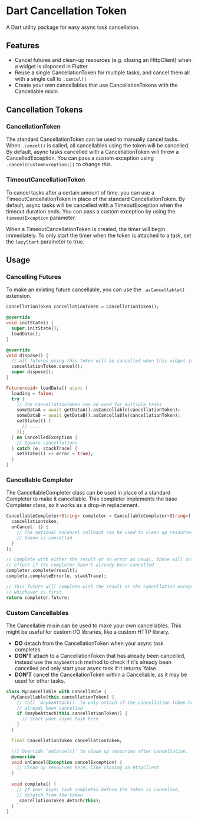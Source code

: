# Dart Cancellation Token

A Dart utility package for easy async task cancellation.

## Features

* Cancel futures and clean-up resources (e.g. closing an HttpClient) when a   widget is disposed in Flutter
* Reuse a single CancellationToken for multiple tasks, and cancel them all with   a single call to `.cancel()`
* Create your own cancellables that use CancellationTokens with the Cancellable   mixin


## Cancellation Tokens

### CancellationToken

The standard CancellationToken can be used to manually cancel tasks. When `.cancel()` is called, all cancellables using the token will be cancelled. By default, async tasks cancelled with a CancellationToken will throw a CancelledException. You can pass a custom exception using `.cancel(CustomException())` to change this.

### TimeoutCancellationToken

To cancel tasks after a certain amount of time, you can use a TimeoutCancellationToken in place of the standard CancellationToken. By default, async tasks will be cancelled with a TimeoutException when the timeout duration ends. You can pass a custom exception by using the `timeoutException` parameter. 

When a TimeoutCancellationToken is created, the timer will begin immediately. To only start the timer when the token is attached to a task, set the `lazyStart` parameter to true.


## Usage

### Cancelling Futures

To make an existing future cancellable, you can use the `.asCancellable()` 
extension.

```dart
CancellationToken cancellationToken = CancellationToken();

@override
void initState() {
  super.initState();
  loadData();
}

@override
void dispose() {
  // All futures using this token will be cancelled when this widget is disposed
  cancellationToken.cancel();
  super.dispose();
}

Future<void> loadData() async {
  loading = false;
  try {
    // The CancellationToken can be used for multiple tasks
    someDataA = await getDataA().asCancellable(cancellationToken);
    someDataB = await getDataB().asCancellable(cancellationToken);
    setState(() {
      // ...
    });
  } on CancelledException {
    // Ignore cancellations
  } catch (e, stackTrace) {
    setState(() => error = true);
  }
}
```

### Cancellable Completer

The CancellableCompleter class can be used in place of a standard Completer to make it cancellable. This completer implements the base Completer class, so it works as a drop-in replacement.

```dart
CancellableCompleter<String> completer = CancellableCompleter<String>(
  cancellationtoken, 
  onCancel: () {
    // The optional onCancel callback can be used to clean up resources when the 
    // token is cancelled
  }
);

// Complete with either the result or an error as usual, these will only have an 
// effect if the completer hasn't already been cancelled
completer.complete(result);
complete.completeError(e, stackTrace);

// This future will complete with the result or the cancellation exception, 
// whichever is first
return completer.future;
```

### Custom Cancellables

The Cancellable mixin can be used to make your own cancellables. This might be useful for custom I/O libraries, like a custom HTTP library.

* **DO** detach from the CancellationToken when your async task completes.
* **DON'T** attach to a CancellationToken that has already been cancelled, instead use the `maybeAttach` method to check if it's already been cancelled and only start your async task if it returns `false.
* **DON'T** cancel the CancellationToken within a Cancellable, as it may be used for other tasks.

```dart
class MyCancellable with Cancellable {
  MyCancellable(this.cancellationToken) {
    // Call `maybeAttach()` to only attach if the cancellation token hasn't 
    // already been cancelled
    if (maybeAttach(this.cancellationToken)) {
      // Start your async task here
    }
  }

  final CancellationToken cancellationToken;

  /// Override `onCancel()` to clean up resources after cancellation.
  @override
  void onCancel(Exception cancelException) {
    // Clean up resources here, like closing an HttpClient
  }
  
  void complete() {
    // If your async task completes before the token is cancelled, 
    // detatch from the token
    _cancellationToken.detach(this);
  }
}

```